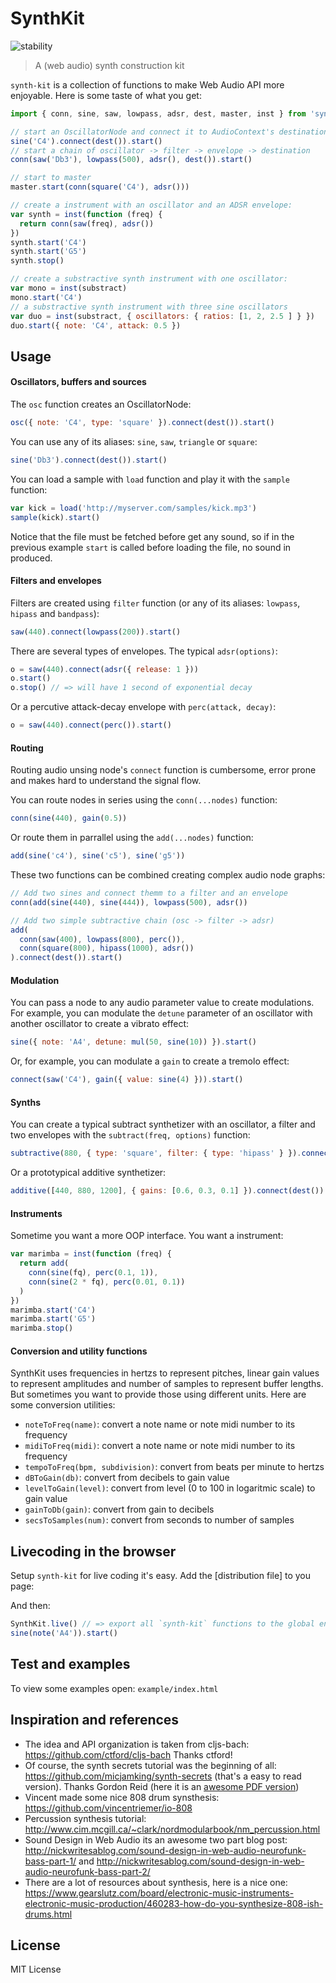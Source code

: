 # SynthKit

![stability](https://img.shields.io/badge/stability-experimental-red.svg?style=flat-square)

> A (web audio) synth construction kit

`synth-kit` is a collection of functions to make Web Audio API more enjoyable. Here is some taste of what you get:

```js
import { conn, sine, saw, lowpass, adsr, dest, master, inst } from 'synth-kit'

// start an OscillatorNode and connect it to AudioContext's destination
sine('C4').connect(dest()).start()
// start a chain of oscillator -> filter -> envelope -> destination
conn(saw('Db3'), lowpass(500), adsr(), dest()).start()

// start to master
master.start(conn(square('C4'), adsr()))

// create a instrument with an oscillator and an ADSR envelope:
var synth = inst(function (freq) {
  return conn(saw(freq), adsr())
})
synth.start('C4')
synth.start('G5')
synth.stop()

// create a substractive synth instrument with one oscillator:
var mono = inst(substract)
mono.start('C4')
// a substractive synth instrument with three sine oscillators
var duo = inst(substract, { oscillators: { ratios: [1, 2, 2.5 ] } })
duo.start({ note: 'C4', attack: 0.5 })
```

## Usage

#### Oscillators, buffers and sources

The `osc` function creates an OscillatorNode:

```js
osc({ note: 'C4', type: 'square' }).connect(dest()).start()
```

You can use any of its aliases: `sine`, `saw`, `triangle` or `square`:

```js
sine('Db3').connect(dest()).start()
```

You can load a sample with `load` function and play it with the `sample` function:

```js
var kick = load('http://myserver.com/samples/kick.mp3')
sample(kick).start()
```

Notice that the file must be fetched before get any sound, so if in the previous example `start` is called before loading the file, no sound in produced.


#### Filters and envelopes

Filters are created using `filter` function (or any of its aliases: `lowpass`, `hipass` and `bandpass`):

```js
saw(440).connect(lowpass(200)).start()
```

There are several types of envelopes. The typical `adsr(options)`:

```js
o = saw(440).connect(adsr({ release: 1 }))
o.start()
o.stop() // => will have 1 second of exponential decay
```

Or a percutive attack-decay envelope with `perc(attack, decay)`:

```js
o = saw(440).connect(perc()).start()
```

#### Routing

Routing audio unsing node's `connect` function is cumbersome, error prone and makes hard to understand the signal flow.

You can route nodes in series using the `conn(...nodes)` function:

```js
conn(sine(440), gain(0.5))
```

Or route them in parrallel using the `add(...nodes)` function:

```js
add(sine('c4'), sine('c5'), sine('g5'))
```

These two functions can be combined creating complex audio node graphs:

```js
// Add two sines and connect themm to a filter and an envelope
conn(add(sine(440), sine(444)), lowpass(500), adsr())

// Add two simple subtractive chain (osc -> filter -> adsr)
add(
  conn(saw(400), lowpass(800), perc()),
  conn(square(800), hipass(1000), adsr())
).connect(dest()).start()
```

#### Modulation

You can pass a node to any audio parameter value to create modulations. For example, you can modulate the `detune` parameter of an oscillator with another oscillator to create a vibrato effect:

```js
sine({ note: 'A4', detune: mul(50, sine(10)) }).start()
```

Or, for example, you can modulate a `gain` to create a tremolo effect:

```js
connect(saw('C4'), gain({ value: sine(4) })).start()
```

#### Synths

You can create a typical subtract synthetizer with an oscillator, a filter and two envelopes with the `subtract(freq, options)` function:

```js
subtractive(880, { type: 'square', filter: { type: 'hipass' } }).connect(dest()).start()
```

Or a prototypical additive synthetizer:

```js
additive([440, 880, 1200], { gains: [0.6, 0.3, 0.1] }).connect(dest()).start()
```

#### Instruments

Sometime you want a more OOP interface. You want a instrument:

```js
var marimba = inst(function (freq) {
  return add(
    conn(sine(fq), perc(0.1, 1)),
    conn(sine(2 * fq), perc(0.01, 0.1))
  )
})
marimba.start('C4')
marimba.start('G5')
marimba.stop()
```


#### Conversion and utility functions

SynthKit uses frequencies in hertzs to represent pitches, linear gain values to represent amplitudes and number of samples to represent buffer lengths. But sometimes you want to provide those using different units. Here are some conversion utilities:

- `noteToFreq(name)`: convert a note name or note midi number to its frequency
- `midiToFreq(midi)`: convert a note name or note midi number to its frequency
- `tempoToFreq(bpm, subdivision)`: convert from beats per minute to hertzs
- `dBToGain(db)`: convert from decibels to gain value
- `levelToGain(level)`: convert from level (0 to 100 in logaritmic scale) to gain value
- `gainToDb(gain)`: convert from gain to decibels
- `secsToSamples(num)`: convert from seconds to number of samples

## Livecoding in the browser

Setup `synth-kit` for live coding it's easy. Add the [distribution file] to you page:

And then:

```js
SynthKit.live() // => export all `synth-kit` functions to the global environment
sine(note('A4')).start()
```


## Test and examples

To view some examples open: `example/index.html`

## Inspiration and references

- The idea and API organization is taken from cljs-bach: https://github.com/ctford/cljs-bach Thanks ctford!
- Of course, the synth secrets tutorial was the beginning of all: https://github.com/micjamking/synth-secrets (that's a easy to read version). Thanks Gordon Reid (here it is an [awesome PDF version](http://www.mediafire.com/file/7w2dcsqmkbeduea/Synth+Secrets+Complete.pdf))
- Vincent made some nice 808 drum synsthesis: https://github.com/vincentriemer/io-808
- Percussion synthesis tutorial: http://www.cim.mcgill.ca/~clark/nordmodularbook/nm_percussion.html
- Sound Design in Web Audio its an awesome two part blog post: http://nickwritesablog.com/sound-design-in-web-audio-neurofunk-bass-part-1/ and http://nickwritesablog.com/sound-design-in-web-audio-neurofunk-bass-part-2/
- There are a lot of resources about synthesis, here is a nice one: https://www.gearslutz.com/board/electronic-music-instruments-electronic-music-production/460283-how-do-you-synthesize-808-ish-drums.html

## License

MIT License
